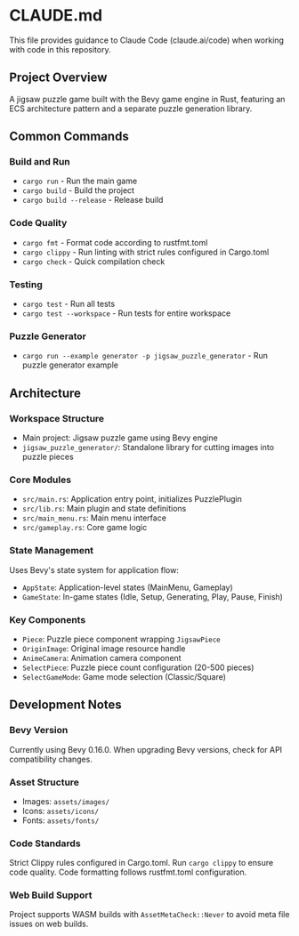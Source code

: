 # CLAUDE.md

This file provides guidance to Claude Code (claude.ai/code) when working with code in this repository.

## Project Overview

A jigsaw puzzle game built with the Bevy game engine in Rust, featuring an ECS architecture pattern and a separate puzzle generation library.

## Common Commands

### Build and Run
- `cargo run` - Run the main game
- `cargo build` - Build the project
- `cargo build --release` - Release build

### Code Quality
- `cargo fmt` - Format code according to rustfmt.toml
- `cargo clippy` - Run linting with strict rules configured in Cargo.toml
- `cargo check` - Quick compilation check

### Testing
- `cargo test` - Run all tests
- `cargo test --workspace` - Run tests for entire workspace

### Puzzle Generator
- `cargo run --example generator -p jigsaw_puzzle_generator` - Run puzzle generator example

## Architecture

### Workspace Structure
- Main project: Jigsaw puzzle game using Bevy engine
- `jigsaw_puzzle_generator/`: Standalone library for cutting images into puzzle pieces

### Core Modules
- `src/main.rs`: Application entry point, initializes PuzzlePlugin
- `src/lib.rs`: Main plugin and state definitions
- `src/main_menu.rs`: Main menu interface
- `src/gameplay.rs`: Core game logic

### State Management
Uses Bevy's state system for application flow:
- `AppState`: Application-level states (MainMenu, Gameplay)
- `GameState`: In-game states (Idle, Setup, Generating, Play, Pause, Finish)

### Key Components
- `Piece`: Puzzle piece component wrapping `JigsawPiece`
- `OriginImage`: Original image resource handle
- `AnimeCamera`: Animation camera component
- `SelectPiece`: Puzzle piece count configuration (20-500 pieces)
- `SelectGameMode`: Game mode selection (Classic/Square)

## Development Notes

### Bevy Version
Currently using Bevy 0.16.0. When upgrading Bevy versions, check for API compatibility changes.

### Asset Structure
- Images: `assets/images/`
- Icons: `assets/icons/`
- Fonts: `assets/fonts/`

### Code Standards
Strict Clippy rules configured in Cargo.toml. Run `cargo clippy` to ensure code quality. Code formatting follows rustfmt.toml configuration.

### Web Build Support
Project supports WASM builds with `AssetMetaCheck::Never` to avoid meta file issues on web builds.